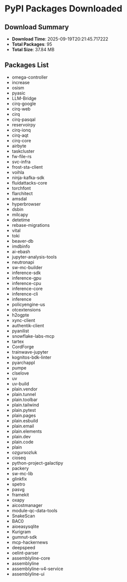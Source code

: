# PyPI Packages Downloaded

## Download Summary
- **Download Time**: 2025-09-19T20:21:45.717222
- **Total Packages**: 95
- **Total Size**: 37.84 MB

## Packages List
- omega-controller
- increase
- osism
- pyasic
- LLM-Bridge
- cirq-google
- cirq-web
- cirq
- cirq-pasqal
- reservoirpy
- cirq-ionq
- cirq-aqt
- cirq-core
- airbyte
- taskcluster
- fw-file-rs
- svc-infra
- frost-sta-client
- voihla
- ninja-kafka-sdk
- fluidattacks-core
- torchfont
- flarchitect
- amsdal
- hyperbrowser
- dsbin
- milcapy
- detetime
- rebase-migrations
- vital
- toki
- beaver-db
- imdbinfo
- ai-ebash
- jupyter-analysis-tools
- neutronapi
- sw-mc-builder
- inference-sdk
- inference-gpu
- inference-cpu
- inference-core
- inference-cli
- inference
- policyengine-us
- otcextensions
- h2ogpte
- xync-client
- authentik-client
- pyanilist
- snowflake-labs-mcp
- tartex
- CordForge
- trainwave-jupyter
- kognitos-bdk-linter
- pyarchappl
- pumpe
- clselove
- uv
- uv-build
- plain.vendor
- plain.tunnel
- plain.toolbar
- plain.tailwind
- plain.pytest
- plain.pages
- plain.esbuild
- plain.email
- plain.elements
- plain.dev
- plain.code
- plain
- ozgursozluk
- cioseq
- python-project-galactipy
- packery
- sw-mc-lib
- glinkfix
- spetro
- pasvg
- framekit
- oxapy
- aicostmanager
- module-qc-data-tools
- SnakeScan
- BAC0
- aioeasysqlite
- Kurigram
- gumnut-sdk
- mcp-hackernews
- deepspeed
- oelint-parser
- assemblyline-core
- assemblyline
- assemblyline-v4-service
- assemblyline-ui
